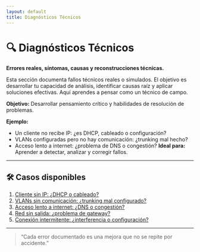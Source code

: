 ```yaml
---
layout: default
title: Diagnósticos Técnicos
---
```


# 🔍 Diagnósticos Técnicos  
**Errores reales, síntomas, causas y reconstrucciones técnicas.**

Esta sección documenta fallos técnicos reales o simulados. El objetivo es desarrollar tu capacidad de análisis, identificar causas raíz y aplicar soluciones efectivas. Aquí aprendes a pensar como un técnico de campo.


**Objetivo:** Desarrollar pensamiento crítico y habilidades de resolución de problemas.

**Ejemplo:**
- Un cliente no recibe IP: ¿es DHCP, cableado o configuración?
- VLANs configuradas pero no hay comunicación: ¿trunking mal hecho?
- Acceso lento a internet: ¿problema de DNS o congestión?
**Ideal para:** Aprender a detectar, analizar y corregir fallos.

---

## 🛠️ Casos disponibles

1. [Cliente sin IP: ¿DHCP o cableado?](dhcp/dhcpdiag1.md)
2. [VLANs sin comunicación: ¿trunking mal configurado?](vlans/vlandiag1.md)
3. [Acceso lento a internet: ¿DNS o congestión?](dns/dnsdiag1.md)
4. [Red sin salida: ¿problema de gateway?](gateway/gatewaydiag1.md)
5. [Conexión intermitente: ¿interferencia o configuración?](wifi/wifidiag1.md)

---

> “Cada error documentado es una mejora que no se repite por accidente.”